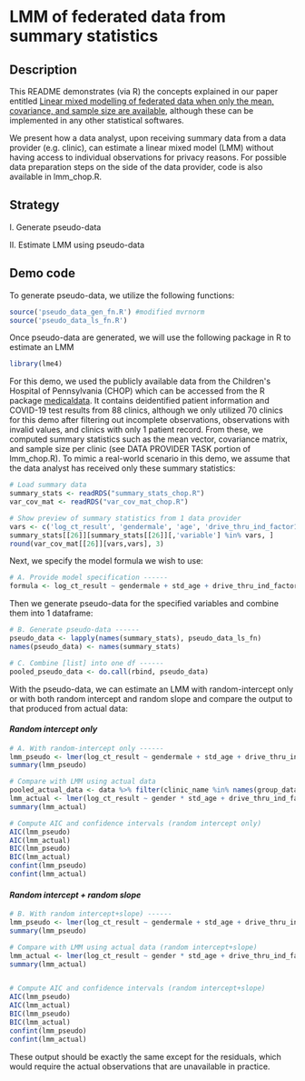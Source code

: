 # LMM of federated data from summary statistics

## Description
This README demonstrates (via R) the concepts explained in our paper entitled [Linear mixed modelling of federated data when only the mean, covariance, and sample size are available](https://arxiv.org/abs/2407.20796), although these can be implemented in any other statistical softwares.

We present how a data analyst, upon receiving summary data from a data provider (e.g. clinic), can estimate a linear mixed model (LMM) without having access to individual observations for privacy reasons. For possible data preparation steps on the side of the data provider, code is also available in lmm_chop.R.

## Strategy
I. Generate pseudo-data

II. Estimate LMM using pseudo-data

## Demo code
To generate pseudo-data, we utilize the following functions:
```r
source('pseudo_data_gen_fn.R') #modified mvrnorm
source('pseudo_data_ls_fn.R') 
``` 
Once pseudo-data are generated, we will use the following package in R to estimate an LMM 
```r
library(lme4)
```
For this demo, we used the publicly available data from the Children's Hospital of Pennsylvania (CHOP) which can be accessed from the R package [medicaldata](https://cran.r-project.org/web/packages/medicaldata/medicaldata.pdf). It contains deidentified patient information and COVID-19 test results from 88 clinics, although we only utilized 70 clinics for this demo after filtering out incomplete observations, observations with invalid values, and clinics with only 1 patient record. From these, we computed summary statistics such as the mean vector, covariance matrix, and sample size per clinic (see DATA PROVIDER TASK portion of lmm_chop.R). To mimic a real-world scenario in this demo, we assume that the data analyst has received only these summary statistics: 
```r
# Load summary data
summary_stats <- readRDS("summary_stats_chop.R")
var_cov_mat <- readRDS("var_cov_mat_chop.R")

# Show preview of summary statistics from 1 data provider
vars <- c('log_ct_result', 'gendermale', 'age', 'drive_thru_ind_factor1', 'gendermaleXage')
summary_stats[[26]][summary_stats[[26]][,'variable'] %in% vars, ]
round(var_cov_mat[[26]][vars,vars], 3)
``` 

Next, we specify the model formula we wish to use:
```r
# A. Provide model specification ------
formula <- log_ct_result ~ gendermale + std_age + drive_thru_ind_factor1 + gendermaleXstd_age 
```

Then we generate pseudo-data for the specified variables and combine them into 1 dataframe:
```r
# B. Generate pseudo-data ------
pseudo_data <- lapply(names(summary_stats), pseudo_data_ls_fn)
names(pseudo_data) <- names(summary_stats)

# C. Combine [list] into one df ------
pooled_pseudo_data <- do.call(rbind, pseudo_data)

```

With the pseudo-data, we can estimate an LMM with random-intercept only or with both random intercept and random slope and compare the output to that produced from actual data:

#### *Random intercept only*
```r
# A. With random-intercept only ------
lmm_pseudo <- lmer(log_ct_result ~ gendermale + std_age + drive_thru_ind_factor1 + gendermaleXstd_age + (1|clinic_name), data = pooled_pseudo_data)
summary(lmm_pseudo)

# Compare with LMM using actual data
pooled_actual_data <- data %>% filter(clinic_name %in% names(group_data_design_df))
lmm_actual <- lmer(log_ct_result ~ gender * std_age + drive_thru_ind_factor + (1|clinic_name), data = pooled_actual_data)
summary(lmm_actual)

# Compute AIC and confidence intervals (random intercept only)
AIC(lmm_pseudo)
AIC(lmm_actual)
BIC(lmm_pseudo)
BIC(lmm_actual)
confint(lmm_pseudo)
confint(lmm_actual)

```

#### *Random intercept + random slope*
```r
# B. With random intercept+slope) ------
lmm_pseudo <- lmer(log_ct_result ~ gendermale + std_age + drive_thru_ind_factor1 + gendermaleXstd_age + (1+std_age|clinic_name), data = pooled_pseudo_data)
summary(lmm_pseudo)

# Compare with LMM using actual data (random intercept+slope)
lmm_actual <- lmer(log_ct_result ~ gender * std_age + drive_thru_ind_factor + (1+std_age|clinic_name), data = pooled_actual_data)
summary(lmm_actual)


# Compute AIC and confidence intervals (random intercept+slope)
AIC(lmm_pseudo)
AIC(lmm_actual)
BIC(lmm_pseudo)
BIC(lmm_actual)
confint(lmm_pseudo)
confint(lmm_actual)

```

These output should be exactly the same except for the residuals, which would require the actual observations that are unavailable in practice.

